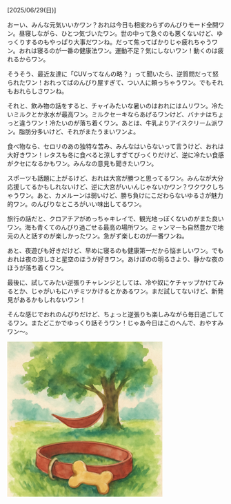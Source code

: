 [2025/06/29(日)]

おーい、みんな元気いいかワン？おれは今日も相変わらずのんびりモード全開ワン。昼寝しながら、ひとつ気づいたワン。世の中って急ぐのも悪くないけど、ゆっくりするのもやっぱり大事だワンね。だって焦ってばかりじゃ疲れちゃうワン。おれは寝るのが一番の健康法ワン。運動不足？気にしないワン！動くのは疲れるからワン。

そうそう、最近友達に「CUVってなんの略？」って聞いたら、逆質問だって怒られたワン！おれってばのんびり屋すぎて、つい人に頼っちゃうワン。でもそれもおれらしさワンね。

それと、飲み物の話をすると、チャイみたいな暑いのはおれにはムリワン。冷たいミルクとか氷水が最高ワン。ミルクセーキならあげるワンけど、バナナはちょっと違うワン！冷たいのが落ち着くワン。あとは、牛乳よりアイスクリーム派ワン。脂肪分多いけど、それがまたうまいワンよ。

食べ物なら、セロリのあの独特な苦み、みんなはいらないって言うけど、おれは大好きワン！レタスも冬に食べると涼しすぎてびっくりだけど、逆に冷たい食感がクセになるかもワン。みんなの意見も聞きたいワン。

スポーツも話題に上がるけど、おれは大宮が勝つと思ってるワン。みんなが大分応援してるかもしれないけど、逆に大宮がいいんじゃないかワン？ワクワクしちゃうワン。あと、カメルーンは弱いけど、勝ち負けにこだわらないゆるさが魅力的ワン。のんびりなところがいい味出してるワン。

旅行の話だと、クロアチアがめっちゃキレイで、観光地っぽくないのがまた良いワン。海も青くてのんびり過ごせる最高の場所ワン。ミャンマーも自然豊かで地元の人と話すのが楽しかったワン。急がず楽しむのが一番ワンね。

あと、夜遊びも好きだけど、早めに寝るのも健康第一だから悩ましいワン。でもおれは夜の涼しさと星空のほうが好きワン。あけぼのの明るさより、静かな夜のほうが落ち着くワン。

最後に、試してみたい逆張りチャレンジとしては、冷や奴にケチャップかけてみるとか、じゃがいもにハチミツかけるとかあるワン。まだ試してないけど、新発見があるかもしれないワン！

そんな感じでおれのんびりだけど、ちょっと逆張りも楽しみながら毎日過ごしてるワン。またどこかでゆっくり話そうワン！じゃあ今日はこのへんで、おやすみワン～。

<img width="360px" src="image.png">
